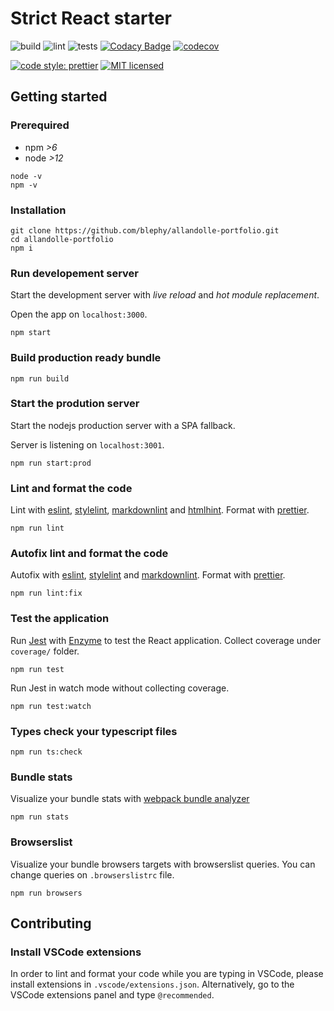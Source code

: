 # Strict React starter

![build](https://github.com/blephy/allandolle-portfolio/workflows/build/badge.svg)
![lint](https://github.com/blephy/allandolle-portfolio/workflows/lint/badge.svg)
![tests](https://github.com/blephy/allandolle-portfolio/workflows/tests/badge.svg)
[![Codacy Badge](https://api.codacy.com/project/badge/Grade/747027e7eb744b46a6a68953dffca32f)](https://app.codacy.com/manual/hello_104/allandolle-portfolio?utm_source=github.com&utm_medium=referral&utm_content=blephy/allandolle-portfolio&utm_campaign=Badge_Grade_Settings)
[![codecov](https://codecov.io/gh/blephy/allandolle-portfolio/branch/master/graph/badge.svg)](https://codecov.io/gh/blephy/allandolle-portfolio)

[![code style: prettier](https://img.shields.io/badge/code_style-prettier-ff69b4.svg?style=flat-square)](https://github.com/prettier/prettier)
[![MIT licensed](https://img.shields.io/github/license/blephy/allandolle-portfolio?style=flat-square)](hhttps://github.com/blephy/allandolle-portfolio/master/LICENSE)

## Getting started

### Prerequired

- npm _>6_
- node _>12_

```shell
node -v
npm -v
```

### Installation

```shell
git clone https://github.com/blephy/allandolle-portfolio.git
cd allandolle-portfolio
npm i
```

### Run developement server

Start the development server with _live reload_ and _hot module replacement_.

Open the app on `localhost:3000`.

```shell
npm start
```

### Build production ready bundle

```shell
npm run build
```

### Start the prodution server

Start the nodejs production server with a SPA fallback.

Server is listening on `localhost:3001`.

```shell
npm run start:prod
```

### Lint and format the code

Lint with [eslint](https://eslint.org/), [stylelint](https://stylelint.io/), [markdownlint](https://github.com/igorshubovych/markdownlint-cli) and [htmlhint](https://htmlhint.com/).
Format with [prettier](https://prettier.io/).

```shell
npm run lint
```

### Autofix lint and format the code

Autofix with [eslint](https://eslint.org/), [stylelint](https://stylelint.io/) and [markdownlint](https://github.com/igorshubovych/markdownlint-cli).
Format with [prettier](https://prettier.io/).

```shell
npm run lint:fix
```

### Test the application

Run [Jest](https://jestjs.io/) with [Enzyme](https://github.com/enzymejs/enzyme/) to test the React application. Collect coverage under `coverage/` folder.

```shell
npm run test
```

Run Jest in watch mode without collecting coverage.

```shell
npm run test:watch
```

### Types check your typescript files

```shell
npm run ts:check
```

### Bundle stats

Visualize your bundle stats with [webpack bundle analyzer](https://github.com/webpack-contrib/webpack-bundle-analyzer)

```shell
npm run stats
```

### Browserslist

Visualize your bundle browsers targets with browserslist queries. You can change queries on `.browserslistrc` file.

```shell
npm run browsers
```

## Contributing

### Install VSCode extensions

In order to lint and format your code while you are typing in VSCode, please install extensions in `.vscode/extensions.json`. Alternatively, go to the VSCode extensions panel and type `@recommended`.

